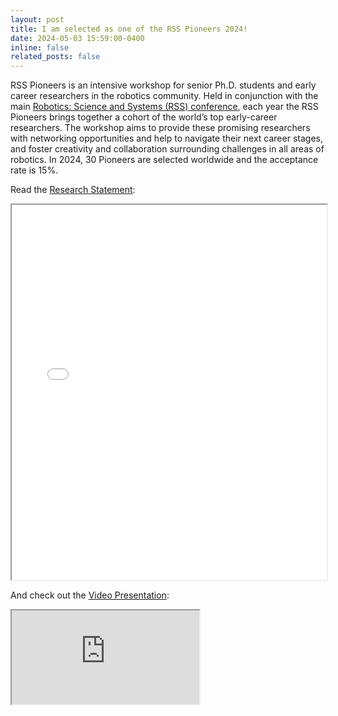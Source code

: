 ```yaml
---
layout: post
title: I am selected as one of the RSS Pioneers 2024!
date: 2024-05-03 15:59:00-0400
inline: false
related_posts: false
---
```


RSS Pioneers is an intensive workshop for senior Ph.D. students and early career researchers in the robotics community. Held in conjunction with the main [Robotics: Science and Systems (RSS) conference](https://roboticsconference.org/), each year the RSS Pioneers brings together a cohort of the world’s top early-career researchers. The workshop aims to provide these promising researchers with networking opportunities and help to navigate their next career stages, and foster creativity and collaboration surrounding challenges in all areas of robotics. In 2024, 30 Pioneers are selected worldwide and the acceptance rate is 15%.

Read the [Research Statement](/assets/pdf/Shi_RSS_2024.pdf):
<iframe src="/assets/pdf/Shi_RSS_2024.pdf" width="100%" height="600px"></iframe>

And check out the [Video Presentation](https://www.youtube.com/watch?v=JcxQPgVZf9I):
<div class="embed-responsive embed-responsive-16by9">
  <iframe class="embed-responsive-item" src="https://www.youtube.com/watch?v=JcxQPgVZf9I" allowfullscreen></iframe>
</div>
